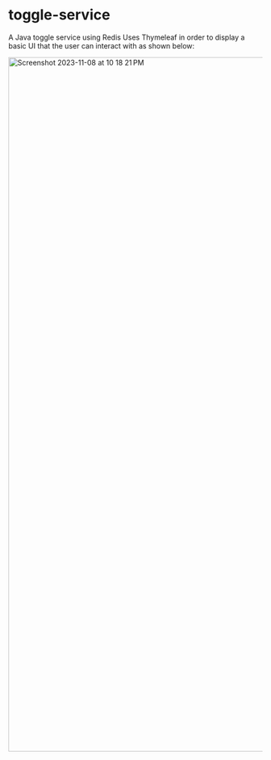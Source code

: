 # toggle-service
A Java toggle service using Redis
Uses Thymeleaf in order to display a basic UI that the user can interact with as shown below: 

<img width="1374" alt="Screenshot 2023-11-08 at 10 18 21 PM" src="https://github.com/CharlesDay/toggle-service/assets/15495492/9b86a519-3d9b-490d-84f6-337bae72cc03">
